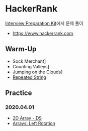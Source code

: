 # HackerRank
[Interview Preparation Kit](https://www.hackerrank.com/interview/interview-preparation-kit)에서 문제 풀이

* https://www.hackerrank.com

## Warm-Up
* Sock Merchant]
* Counting Valleys]
* Jumping on the Clouds]
* [Repeated String](warm-up/repeated-string.md)

## Practice
### 2020.04.01
* [2D Array - DS](practice/2d-array.md)
* [Arrays: Left Rotation](practice/arrays-left-rotation.md)


